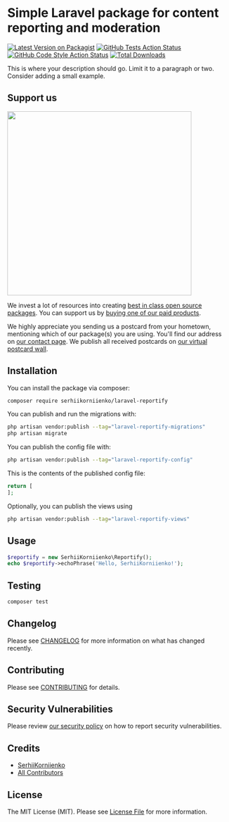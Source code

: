 # Simple Laravel package for content reporting and moderation

[![Latest Version on Packagist](https://img.shields.io/packagist/v/serhiikorniienko/laravel-reportify.svg?style=flat-square)](https://packagist.org/packages/serhiikorniienko/laravel-reportify)
[![GitHub Tests Action Status](https://img.shields.io/github/actions/workflow/status/serhiikorniienko/laravel-reportify/run-tests.yml?branch=main&label=tests&style=flat-square)](https://github.com/serhiikorniienko/laravel-reportify/actions?query=workflow%3Arun-tests+branch%3Amain)
[![GitHub Code Style Action Status](https://img.shields.io/github/actions/workflow/status/serhiikorniienko/laravel-reportify/fix-php-code-style-issues.yml?branch=main&label=code%20style&style=flat-square)](https://github.com/serhiikorniienko/laravel-reportify/actions?query=workflow%3A"Fix+PHP+code+style+issues"+branch%3Amain)
[![Total Downloads](https://img.shields.io/packagist/dt/serhiikorniienko/laravel-reportify.svg?style=flat-square)](https://packagist.org/packages/serhiikorniienko/laravel-reportify)

This is where your description should go. Limit it to a paragraph or two. Consider adding a small example.

## Support us

[<img src="https://github-ads.s3.eu-central-1.amazonaws.com/laravel-reportify.jpg?t=1" width="419px" />](https://spatie.be/github-ad-click/laravel-reportify)

We invest a lot of resources into creating [best in class open source packages](https://spatie.be/open-source). You can support us by [buying one of our paid products](https://spatie.be/open-source/support-us).

We highly appreciate you sending us a postcard from your hometown, mentioning which of our package(s) you are using. You'll find our address on [our contact page](https://spatie.be/about-us). We publish all received postcards on [our virtual postcard wall](https://spatie.be/open-source/postcards).

## Installation

You can install the package via composer:

```bash
composer require serhiikorniienko/laravel-reportify
```

You can publish and run the migrations with:

```bash
php artisan vendor:publish --tag="laravel-reportify-migrations"
php artisan migrate
```

You can publish the config file with:

```bash
php artisan vendor:publish --tag="laravel-reportify-config"
```

This is the contents of the published config file:

```php
return [
];
```

Optionally, you can publish the views using

```bash
php artisan vendor:publish --tag="laravel-reportify-views"
```

## Usage

```php
$reportify = new SerhiiKorniienko\Reportify();
echo $reportify->echoPhrase('Hello, SerhiiKorniienko!');
```

## Testing

```bash
composer test
```

## Changelog

Please see [CHANGELOG](CHANGELOG.md) for more information on what has changed recently.

## Contributing

Please see [CONTRIBUTING](CONTRIBUTING.md) for details.

## Security Vulnerabilities

Please review [our security policy](../../security/policy) on how to report security vulnerabilities.

## Credits

- [SerhiiKorniienko](https://github.com/SerhiiKorniienko)
- [All Contributors](../../contributors)

## License

The MIT License (MIT). Please see [License File](LICENSE.md) for more information.
